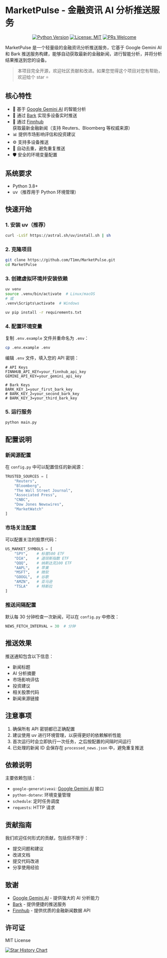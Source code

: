 # MarketPulse - 金融资讯 AI 分析推送服务

<div align="center">

[![Python Version](https://img.shields.io/badge/python-3.10%2B-blue.svg)](https://www.python.org/downloads/)
[![License: MIT](https://img.shields.io/badge/License-MIT-yellow.svg)](https://opensource.org/licenses/MIT)
[![PRs Welcome](https://img.shields.io/badge/PRs-welcome-brightgreen.svg?style=flat-square)](http://makeapullrequest.com)

</div>

MarketPulse 是一个轻量级的金融资讯分析推送服务，它基于 Google Gemini AI 和 Bark 推送服务构建，能够自动获取最新的金融新闻，进行智能分析，并将分析结果推送到您的设备。

> 本项目完全开源，欢迎社区贡献和改进。如果您觉得这个项目对您有帮助，欢迎给个 star ⭐️

## 核心特性

- 🤖 基于 [Google Gemini AI](https://github.com/google/generative-ai-python) 的智能分析
- 🔔 通过 [Bark](https://github.com/Finb/Bark) 实现多设备实时推送
- 📰 通过 [Finnhub](https://finnhub.io/) 获取最新金融新闻（支持 Reuters、Bloomberg 等权威来源）
- 📊 提供市场影响评估和投资建议
- ⚙️ 支持多设备推送
- 🔄 自动去重，避免重复推送
- 🛡️ 安全的环境变量配置

## 系统要求

- Python 3.8+
- uv（推荐用于 Python 环境管理）

## 快速开始

### 1. 安装 uv（推荐）

```bash
curl -LsSf https://astral.sh/uv/install.sh | sh
```

### 2. 克隆项目

```bash
git clone https://github.com/T1mn/MarketPulse.git
cd MarketPulse
```

### 3. 创建虚拟环境并安装依赖

```bash
uv venv
source .venv/bin/activate  # Linux/macOS
# 或
.venv\Scripts\activate  # Windows

uv pip install -r requirements.txt
```

### 4. 配置环境变量

复制 `.env.example` 文件并重命名为 `.env`：

```bash
cp .env.example .env
```

编辑 `.env` 文件，填入您的 API 密钥：

```env
# API Keys
FINNHUB_API_KEY=your_finnhub_api_key
GEMINI_API_KEY=your_gemini_api_key

# Bark Keys
BARK_KEY_1=your_first_bark_key
# BARK_KEY_2=your_second_bark_key
# BARK_KEY_3=your_third_bark_key
```

### 5. 运行服务

```bash
python main.py
```

## 配置说明

### 新闻源配置

在 `config.py` 中可以配置信任的新闻源：

```python
TRUSTED_SOURCES = [
    "Reuters",
    "Bloomberg",
    "The Wall Street Journal",
    "Associated Press",
    "CNBC",
    "Dow Jones Newswires",
    "MarketWatch"
]
```

### 市场关注配置

可以配置关注的股票代码：

```python
US_MARKET_SYMBOLS = [
    "SPY",    # 标普500 ETF
    "DIA",    # 道琼斯指数 ETF
    "QQQ",    # 纳斯达克100 ETF
    "AAPL",   # 苹果
    "MSFT",   # 微软
    "GOOGL",  # 谷歌
    "AMZN",   # 亚马逊
    "TSLA"    # 特斯拉
]
```

### 推送间隔配置

默认每 30 分钟检查一次新闻，可以在 `config.py` 中修改：

```python
NEWS_FETCH_INTERVAL = 30  # 分钟
```

## 推送效果

推送通知包含以下信息：
- 新闻标题
- AI 分析摘要
- 市场影响评估
- 投资建议
- 相关股票代码
- 新闻来源链接

## 注意事项

1. 确保所有 API 密钥都已正确配置
2. 建议使用 uv 进行环境管理，以获得更好的依赖解析性能
3. 首次运行时会立即执行一次任务，之后按配置的间隔时间运行
4. 已处理的新闻 ID 会保存在 `processed_news.json` 中，避免重复推送

## 依赖说明

主要依赖包括：
- `google-generativeai`: [Google Gemini AI](https://github.com/google/generative-ai-python) 接口
- `python-dotenv`: 环境变量管理
- `schedule`: 定时任务调度
- `requests`: HTTP 请求

## 贡献指南

我们欢迎任何形式的贡献，包括但不限于：
- 提交问题和建议
- 改进文档
- 提交代码改进
- 分享使用经验

## 致谢

- [Google Gemini AI](https://github.com/google/generative-ai-python) - 提供强大的 AI 分析能力
- [Bark](https://github.com/Finb/Bark) - 提供便捷的推送服务
- [Finnhub](https://finnhub.io/) - 提供优质的金融新闻数据 API


## 许可证

MIT License 

[![Star History Chart](https://api.star-history.com/svg?repos=T1mn/MarketPulse&type=Date)](https://www.star-history.com/#T1mn/MarketPulse&Date)
